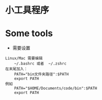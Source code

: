 # 小工具程序
# Some tools
* 需要设置
```
Linux/Mac 需要编辑 
	~/.bashrc 或者  ~/.zshrc
在末尾加入：
	PATH="bin文件夹路径":$PATH
	export PATH
例如
	PATH="$HOME/Documents/code/bin":$PATH
	export PATH
```


